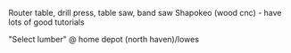 Router table, drill press, table saw, band saw
Shapokeo (wood cnc) - have lots of good tutorials

"Select lumber" @ home depot (north haven)/lowes